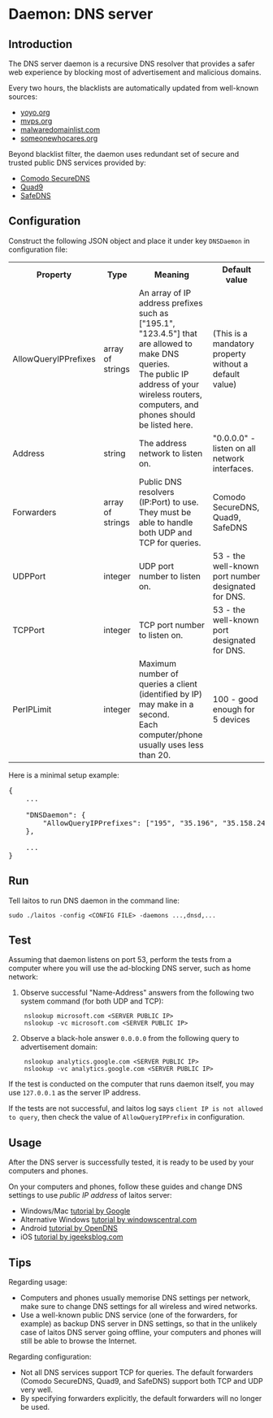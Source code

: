 # Daemon: DNS server

## Introduction
The DNS server daemon is a recursive DNS resolver that provides a safer web experience by blocking most of advertisement
and malicious domains.

Every two hours, the blacklists are automatically updated from well-known sources:
- [yoyo.org](http://pgl.yoyo.org)
- [mvps.org](http://winhelp2002.mvps.org)
- [malwaredomainlist.com](http://www.malwaredomainlist.com)
- [someonewhocares.org](http://someonewhocares.org/hosts/hosts)

Beyond blacklist filter, the daemon uses redundant set of secure and trusted public DNS services provided by:
- [Comodo SecureDNS](https://www.comodo.com/secure-dns)
- [Quad9](https://www.quad9.net)
- [SafeDNS](https://www.safedns.com)

## Configuration
Construct the following JSON object and place it under key `DNSDaemon` in configuration file:
<table>
<tr>
    <th>Property</th>
    <th>Type</th>
    <th>Meaning</th>
    <th>Default value</th>
</tr>
<tr>
    <td>AllowQueryIPPrefixes</td>
    <td>array of strings</td>
    <td>
        An array of IP address prefixes such as ["195.1", "123.4.5"] that are allowed to make DNS queries.
        <br/>
        The public IP address of your wireless routers, computers, and phones should be listed here.
    </td>
    <td>(This is a mandatory property without a default value)</td>
</tr>
<tr>
    <td>Address</td>
    <td>string</td>
    <td>The address network to listen on.</td>
    <td>"0.0.0.0" - listen on all network interfaces.</td>
</tr>
<tr>
    <td>Forwarders</td>
    <td>array of strings</td>
    <td>Public DNS resolvers (IP:Port) to use. They must be able to handle both UDP and TCP for queries.</td>
    <td>Comodo SecureDNS, Quad9, SafeDNS</td>
</tr>
<tr>
    <td>UDPPort</td>
    <td>integer</td>
    <td>UDP port number to listen on.</td>
    <td>53 - the well-known port number designated for DNS.</td>
</tr>
<tr>
    <td>TCPPort</td>
    <td>integer</td>
    <td>TCP port number to listen on.</td>
    <td>53 - the well-known port designated for DNS.</td>
</tr>
<tr>
    <td>PerIPLimit</td>
    <td>integer</td>
    <td>
        Maximum number of queries a client (identified by IP) may make in a second. 
        <br/>
        Each computer/phone usually uses less than 20.
    </td>
    <td>100 - good enough for 5 devices</td>
</tr>
</table>

Here is a minimal setup example:

<pre>
{
    ...
    
    "DNSDaemon": {
        "AllowQueryIPPrefixes": ["195", "35.196", "35.158.249.12"]
    },
     
    ...
}
</pre>

## Run
Tell laitos to run DNS daemon in the command line:

    sudo ./laitos -config <CONFIG FILE> -daemons ...,dnsd,...

## Test
Assuming that daemon listens on port 53, perform the tests from a computer where you will use the ad-blocking DNS server,
such as home network:

1. Observe successful "Name-Address" answers from the following two system command (for both UDP and TCP):

        nslookup microsoft.com <SERVER PUBLIC IP>
        nslookup -vc microsoft.com <SERVER PUBLIC IP>

2. Observe a black-hole answer `0.0.0.0` from the following query to advertisement domain:

        nslookup analytics.google.com <SERVER PUBLIC IP>
        nslookup -vc analytics.google.com <SERVER PUBLIC IP>

If the test is conducted on the computer that runs daemon itself, you may use `127.0.0.1` as the server IP address.

If the tests are not successful, and laitos log says `client IP is not allowed to query`, then check the value of
`AllowQueryIPPrefix` in configuration.

## Usage
After the DNS server is successfully tested, it is ready to be used by your computers and phones.

On your computers and phones, follow these guides and change DNS settings to use *public IP address* of laitos server:

- Windows/Mac [tutorial by Google](https://developers.google.com/speed/public-dns/docs/using#change_your_dns_servers_settings)
- Alternative Windows [tutorial by windowscentral.com](https://www.windowscentral.com/how-change-your-pcs-dns-settings-windows-10)
- Android [tutorial by OpenDNS](https://support.opendns.com/hc/en-us/articles/228009007-Android-Configuration-instructions-for-OpenDNS)
- iOS [tutorial by igeeksblog.com](https://www.igeeksblog.com/how-to-change-dns-on-iphone-ipad/)

## Tips
Regarding usage:
- Computers and phones usually memorise DNS settings per network, make sure to change DNS settings for all wireless and
  wired networks.
- Use a well-known public DNS service (one of the forwarders, for example) as backup DNS server in DNS settings, so that
  in the unlikely case of laitos DNS server going offline, your computers and phones will still be able to browse the
  Internet.

Regarding configuration:
- Not all DNS services support TCP for queries. The default forwarders (Comodo SecureDNS, Quad9, and SafeDNS) support
  both TCP and UDP very well.
- By specifying forwarders explicitly, the default forwarders will no longer be used.
